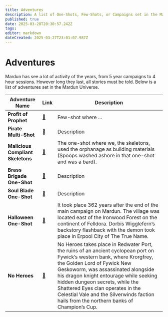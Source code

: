 ```yaml
---
title: Adventures
description: A list of One-Shots, Few-Shots, or Campaigns set in the Mardun Universe
published: true
date: 2025-03-28T20:30:57.242Z
tags: 
editor: markdown
dateCreated: 2025-03-27T23:01:07.987Z
---
```


# Adventures
Mardun has see a lot of activity of the years, from 5 year campaigns to 4 hour sessions. However long they last, all stories must be told. Below is a list of adventures set in the Mardun Universe.

| Adventure Name | Link | Description |
|---------------|------|------------|
| **Profit of Prophet** | [🔗](/Adventures/Prophet-of-Profit) | Few-shot where ... |
| **Pirate Multi-Shot** | [🔗](/Adventures/Pirate_Multi_Shot) | Description |
| **Malicious Compliant Skeletons** | [🔗](/Adventures/Compliant_Skeletons) | The one-shot where we, the skeletons, used the orphanage as building materials (Spoops washed ashore in that one-shot and was a bard). |
| **Brass Brigade One-Shot** | [🔗](/Adventures/Brass_Brigade_One_Shot) | Description |
| **Soul Blade One-Shot** | [🔗](/Adventures/Soul_Blade_One_Shot) | Description |
| **Halloween One-Shot** | [🔗](/Adventures/Halloween_One_Shot) | It took place 362 years after the end of the main campaign on Mardun. The village was located east of the Ironwood Forest on the continent of Felldora. Dorbis Wigglefern’s backstory flashback with the demon took place in Erpool City of The True Name. |
| **No Heroes** |  [🔗](/Adventures/No_Heroes) | No Heroes takes place in Redwater Port, the ruins of an ancient cyclopean port on Fywick’s western bank, where Krorgfrey, the Golden Lord of Fywick New Geskoworm, was assassinated alongside his dragon knight entourage while seeking hidden dungeon secrets, while the Shattered Eyes clan operates in the Celestial Vale and the Silverwinds faction hails from the northern banks of Champion’s Cup. |
